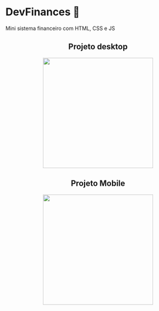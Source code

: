 # DevFinances 💸
Mini sistema financeiro com HTML, CSS e JS

<div align='center'>
  <div>
    <h2> Projeto desktop </h2>
    <img height='300px' width='auto' src='preview.PNG'/>
  </div>
  <div> 
    <h2> Projeto Mobile </h2>
    <img height='300px' width='auto' src='@'/>
  </div>
</div>
